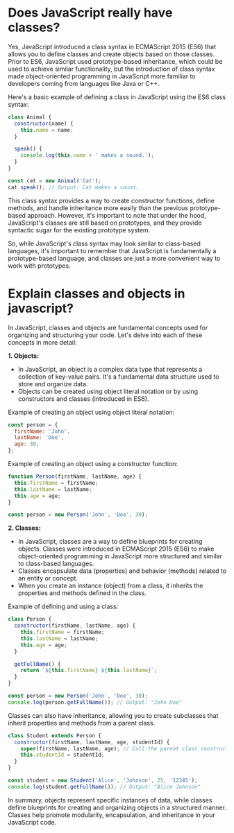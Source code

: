 # Does JavaScript really have classes?

Yes, JavaScript introduced a class syntax in ECMAScript 2015 (ES6) that allows you to define classes and create objects based on those classes. Prior to ES6, JavaScript used prototype-based inheritance, which could be used to achieve similar functionality, but the introduction of class syntax made object-oriented programming in JavaScript more familiar to developers coming from languages like Java or C++.

Here's a basic example of defining a class in JavaScript using the ES6 class syntax:

```javascript
class Animal {
  constructor(name) {
    this.name = name;
  }

  speak() {
    console.log(this.name + ' makes a sound.');
  }
}

const cat = new Animal('Cat');
cat.speak(); // Output: Cat makes a sound.
```

This class syntax provides a way to create constructor functions, define methods, and handle inheritance more easily than the previous prototype-based approach. However, it's important to note that under the hood, JavaScript's classes are still based on prototypes, and they provide syntactic sugar for the existing prototype system.

So, while JavaScript's class syntax may look similar to class-based languages, it's important to remember that JavaScript is fundamentally a prototype-based language, and classes are just a more convenient way to work with prototypes.


# Explain classes and objects in javascript?

In JavaScript, classes and objects are fundamental concepts used for organizing and structuring your code. Let's delve into each of these concepts in more detail:

**1. Objects:**
   - In JavaScript, an object is a complex data type that represents a collection of key-value pairs. It's a fundamental data structure used to store and organize data.
   - Objects can be created using object literal notation or by using constructors and classes (introduced in ES6).

   Example of creating an object using object literal notation:

   ```javascript
   const person = {
     firstName: 'John',
     lastName: 'Doe',
     age: 30,
   };
   ```

   Example of creating an object using a constructor function:

   ```javascript
   function Person(firstName, lastName, age) {
     this.firstName = firstName;
     this.lastName = lastName;
     this.age = age;
   }

   const person = new Person('John', 'Doe', 30);
   ```

**2. Classes:**
   - In JavaScript, classes are a way to define blueprints for creating objects. Classes were introduced in ECMAScript 2015 (ES6) to make object-oriented programming in JavaScript more structured and similar to class-based languages.
   - Classes encapsulate data (properties) and behavior (methods) related to an entity or concept.
   - When you create an instance (object) from a class, it inherits the properties and methods defined in the class.

   Example of defining and using a class:

   ```javascript
   class Person {
     constructor(firstName, lastName, age) {
       this.firstName = firstName;
       this.lastName = lastName;
       this.age = age;
     }

     getFullName() {
       return `${this.firstName} ${this.lastName}`;
     }
   }

   const person = new Person('John', 'Doe', 30);
   console.log(person.getFullName()); // Output: "John Doe"
   ```

   Classes can also have inheritance, allowing you to create subclasses that inherit properties and methods from a parent class.

   ```javascript
   class Student extends Person {
     constructor(firstName, lastName, age, studentId) {
       super(firstName, lastName, age); // Call the parent class constructor
       this.studentId = studentId;
     }
   }

   const student = new Student('Alice', 'Johnson', 25, '12345');
   console.log(student.getFullName()); // Output: "Alice Johnson"
   ```

In summary, objects represent specific instances of data, while classes define blueprints for creating and organizing objects in a structured manner. Classes help promote modularity, encapsulation, and inheritance in your JavaScript code.





